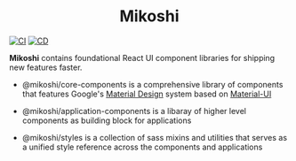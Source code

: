 <h1 align="center">Mikoshi</h1>

[![CI](https://github.com/anthony-y-zhu14/MikoshiUI/actions/workflows/CI.yml/badge.svg)](https://github.com/anthony-y-zhu14/MikoshiUI/actions/workflows/CI.yml)
[![CD](https://github.com/anthony-y-zhu14/MikoshiUI/actions/workflows/CD.yml/badge.svg?branch=master)](https://github.com/anthony-y-zhu14/MikoshiUI/actions/workflows/CD.yml)

**Mikoshi** contains foundational React UI component libraries for shipping new features faster.

- @mikoshi/core-components is a comprehensive library of components that features Google's [Material Design](https://material.io/design/introduction/) system based on [Material-UI](https://mui.com/) 

- @mikoshi/application-components is a libaray of higher level components as building block for applications

- @mikoshi/styles is a collection of sass mixins and utilities that serves as a unified style reference across the components and applications
